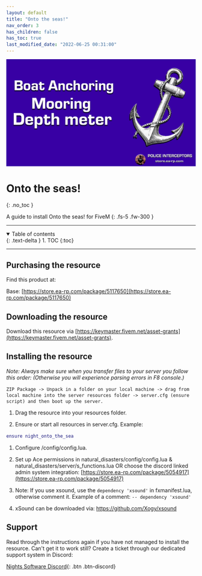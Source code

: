 ```yaml
---
layout: default
title: "Onto the seas!"
nav_order: 3
has_children: false
has_toc: true
last_modified_date: "2022-06-25 00:31:00"
---
```


<img class="cover-img" src="/assets/img/ontoTheSeas.png" alt="Onto the Seas! Resource" draggable="false">

# Onto the seas!
{: .no_toc }

A guide to install Onto the seas! for FiveM
{: .fs-5 .fw-300 }

---

<details open markdown="block">
  <summary>
    Table of contents
  </summary>
  {: .text-delta }
1. TOC
{:toc}
</details>

---

## Purchasing the resource

Find this product at:

Base: [https://store.ea-rp.com/package/5117650](https://store.ea-rp.com/package/5117650)

## Downloading the resource

Download this resource via [https://keymaster.fivem.net/asset-grants](https://keymaster.fivem.net/asset-grants).

## Installing the resource

*Note: Always make sure when you transfer files to your server you follow this order: (Otherwise you will experience parsing errors in F8 console.)*

```
ZIP Package -> Unpack in a folder on your local machine -> drag from local machine into the server resources folder -> server.cfg (ensure script) and then boot up the server.
```

1. Drag the resource into your resources folder.

1. Ensure or start all resources in server.cfg. 
Example:
```lua
ensure night_onto_the_sea
```

1. Configure /config/config.lua.

1. Set up Ace permissions in natural_disasters/config/config.lua & natural_disasters/server/s_functions.lua OR choose the discord linked admin system integration: 
[https://store.ea-rp.com/package/5054917](https://store.ea-rp.com/package/5054917)

1. Note: If you use xsound, use the `dependency 'xsound'` in fxmanifest.lua, otherwise comment it. 
Example of a comment: `-- dependency 'xsound'`

1. xSound can be downloaded via: https://github.com/Xogy/xsound

## Support

Read through the instructions again if you have not managed to install the resource. Can't get it to work still? 
Create a ticket through our dedicated support system in Discord: 

[Nights Software Discord](https://ns.ea-rp.com){: .btn .btn-discord}
